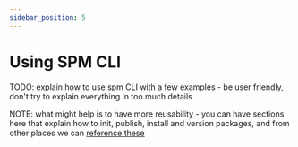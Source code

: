 ```yaml
---
sidebar_position: 5
---
```


# Using SPM CLI

TODO: explain how to use spm CLI with a few examples - be user friendly, don't try to explain everything in too much details

NOTE: what might help is to have more reusability - you can have sections here that explain how to init, publish, install and version packages, and from other places we can [reference these](./intro.md)